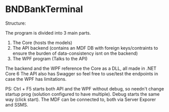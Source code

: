 # BNDBankTerminal
Structure:

The program is divided into 3 main parts. 

1. The Core (hosts the models)
2. The API backend (contains an MDF DB with foreign keys/contraints to ensure the burden of data-consistency isnt on the backend)
3. The WPF program (Talks to the API)

The backend and the WPF reference the Core as a DLL, all made in .NET Core 6
The API also has Swagger so feel free to use/test the endpoints in case the WPF has limitations.

PS: Ctrl + F5 starts both API and the WPF without debug, so needn't change startup prog (solution configured to have multiple).
Debug starts the same way (click start). The MDF can be connected to, both via Server Exporer and SSMS.
